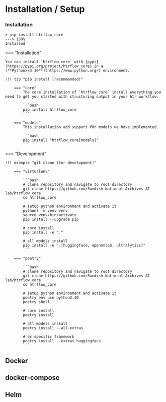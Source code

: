 # Installation / Setup


###  Installation


<!-- termynal -->

```
> pip install htrflow_core
---> 100%
Installed
```

=== "Installation"

    You can install `htrflow_core` with [pypi](https://pypi.org/project/htrflow_core) in a
    [**Python>=3.10**](https://www.python.org/) environment.

    !!! tip "pip install (recommended)"

        === "core"
            The core installation of `htrflow_core` install everything you need to get you started with structuring output in your htr workflow.

            ```bash
            pip install htrflow_core
            ```

        === "models"
            This installation add support för models we have implemented.

            ```bash
            pip install "htrflow_core[models]"
            ```

=== "Development"

    !!! example "git clone (for development)"

        === "virtualenv"

            ```bash
            # clone repository and navigate to root directory
            git clone https://github.com/Swedish-National-Archives-AI-lab/htrflow_core
            cd htrflow_core

            # setup python environment and activate it
            python3 -m venv venv
            source venv/bin/activate
            pip install --upgrade pip

            # core install
            pip install -e "."

            # all models install
            pip install -e ".[huggingface, openmmlab, ultralytics]"
            ```

        === "poetry"

            ```bash
            # clone repository and navigate to root directory
            git clone https://github.com/Swedish-National-Archives-AI-lab/htrflow_core
            cd htrflow_core

            # setup python environment and activate it
            poetry env use python3.10
            poetry shell

            # core install
            poetry install

            # all models install
            poetry install --all-extras

            # or specific framework
            poetry install --extras huggingface
            ```


## Docker 

## docker-compose

## Helm

